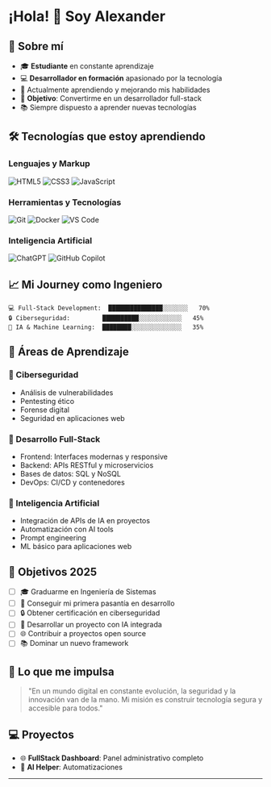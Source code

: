 # ¡Hola! 👋 Soy Alexander

## 🚀 Sobre mí
- 🎓 **Estudiante** en constante aprendizaje
- 💻 **Desarrollador en formación** apasionado por la tecnología
- 🌱 Actualmente aprendiendo y mejorando mis habilidades
- 🎯 **Objetivo**: Convertirme en un desarrollador full-stack
- 📚 Siempre dispuesto a aprender nuevas tecnologías

## 🛠️ Tecnologías que estoy aprendiendo

### Lenguajes y Markup
![HTML5](https://img.shields.io/badge/-HTML5-E34F26?style=flat-square&logo=html5&logoColor=white)
![CSS3](https://img.shields.io/badge/-CSS3-1572B6?style=flat-square&logo=css3&logoColor=white)
![JavaScript]([https://img.shields.io/badge/-JavaScript-F7DF1E?style=flat-square&logo=javascript&logoColor=black](https://img.shields.io/badge/python-3670A0?style=for-the-badge&logo=python&logoColor=ffdd54))

### Herramientas y Tecnologías
![Git](https://img.shields.io/badge/-Git-F05032?style=flat-square&logo=git&logoColor=white)
![Docker](https://img.shields.io/badge/-Docker-2496ED?style=flat-square&logo=docker&logoColor=white)
![VS Code](https://img.shields.io/badge/-VS_Code-007ACC?style=flat-square&logo=visual-studio-code&logoColor=white)

### Inteligencia Artificial
![ChatGPT](https://img.shields.io/badge/-ChatGPT-412991?style=flat-square&logo=openai&logoColor=white)
![GitHub Copilot](https://img.shields.io/badge/-GitHub_Copilot-000000?style=flat-square&logo=github&logoColor=white)

## 📈 Mi Journey como Ingeniero

```text
💻 Full-Stack Development:  ███████████████░░░░░░░   70%
🔒 Ciberseguridad:         ██████████░░░░░░░░░░░░   45%
🤖 IA & Machine Learning:  ████████░░░░░░░░░░░░░░   35%
```

## 🎯 Áreas de Aprendizaje

### 🔐 Ciberseguridad
- Análisis de vulnerabilidades
- Pentesting ético
- Forense digital
- Seguridad en aplicaciones web

### 💼 Desarrollo Full-Stack
- Frontend: Interfaces modernas y responsive
- Backend: APIs RESTful y microservicios
- Bases de datos: SQL y NoSQL
- DevOps: CI/CD y contenedores

### 🧠 Inteligencia Artificial
- Integración de APIs de IA en proyectos
- Automatización con AI tools
- Prompt engineering
- ML básico para aplicaciones web


## 🎯 Objetivos 2025
- [ ] 🎓 Graduarme en Ingeniería de Sistemas
- [ ] 💼 Conseguir mi primera pasantía en desarrollo
- [ ] 🔒 Obtener certificación en ciberseguridad
- [ ] 🤖 Desarrollar un proyecto con IA integrada
- [ ] 🌐 Contribuir a proyectos open source
- [ ] 📚 Dominar un nuevo framework

## 🌟 Lo que me impulsa
> "En un mundo digital en constante evolución, la seguridad y la innovación van de la mano. Mi misión es construir tecnología segura y accesible para todos."

## 💻 Proyectos
- 🌐 **FullStack Dashboard**: Panel administrativo completo
- 🤖 **AI Helper**: Automatizaciones

 

---

<div align="center">
  


<!--
**Code-alExPriMo/Code-alExPriMo** is a ✨ _special_ ✨ repository because its `README.md` (this file) appears on your GitHub profile.

Here are some ideas to get you started:

- 🔭 I’m currently working on ...
- 🌱 I’m currently learning ...
- 👯 I’m looking to collaborate on ...
- 🤔 I’m looking for help with ...
- 💬 Ask me about ...
- 📫 How to reach me: ...
- 😄 Pronouns: ...
- ⚡ Fun fact: ...
-->
